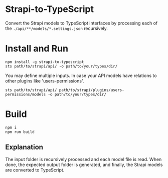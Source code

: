 # Strapi-to-TypeScript

Convert the Strapi models to TypeScript interfaces by processing each of the `./api/**/models/*.settings.json` recursively.

# Install and Run

```console
npm install -g strapi-to-typescript
sts path/to/strapi/api/ -o path/to/your/types/dir/
```

You may define multiple inputs. In case your API models have relations to other plugins like 'users-permissions'.

```console
sts path/to/strapi/api/ path/to/strapi/plugins/users-permissions/models -o path/to/your/types/dir/
```


# Build

```console
npm i
npm run build
```

## Explanation

The input folder is recursively processed and each model file is read. When done, the expected output folder is generated, and finally, the Strapi models are converted to TypeScript.
